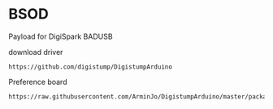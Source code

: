 # BSOD
Payload for DigiSpark BADUSB

download driver
```
https://github.com/digistump/DigistumpArduino
```
Preference board
```
https://raw.githubusercontent.com/ArminJo/DigistumpArduino/master/package_digistump_index.json
```
